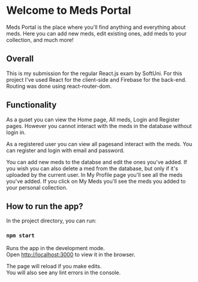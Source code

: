 # Welcome to Meds Portal 
Meds Portal is the place where you'll find anything and everything about meds. Here you can add new meds, edit existing ones, add meds to your collection, and much more!

## Overall
This is my submission for the regular React.js exam by SoftUni.
For this project I've used React for the client-side and Firebase for the back-end. Routing was done using react-router-dom.

## Functionality
As a guset you can view the Home page, All meds, Login and Register pages. However you cannot interact with the meds in the database without login in.

As a registered user you can view all pagesand interact with the meds.
You can register and login with email and password.

You can add new meds to the databse and edit the ones you've added.
If you wish you can also delete a med from the database, but only if it's uploaded by the current user.
In My Profile page you'll see all the meds you've added. If you click on My Meds you'll see the meds you added to your personal collection.

## How to run the app?

In the project directory, you can run:

### `npm start`

Runs the app in the development mode.\
Open [http://localhost:3000](http://localhost:3000) to view it in the browser.

The page will reload if you make edits.\
You will also see any lint errors in the console.
